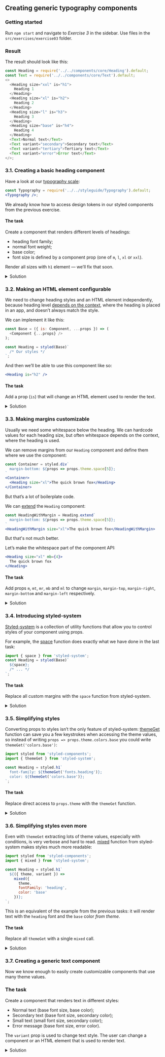## Creating generic typography components

### Getting started

Run `npm start` and navigate to _Exercise 3_ in the sidebar. Use files in the `src/exercises/exercise03` folder.

### Result

The result should look like this:

```js noeditor
const Heading = require('../../components/core/Heading').default;
const Text = require('../../components/core/Text').default;
<>
  <Heading size="xxl" is="h1">
    Heading 1
  </Heading>
  <Heading size="xl" is="h2">
    Heading 2
  </Heading>
  <Heading size="l" is="h3">
    Heading 3
  </Heading>
  <Heading size="base" is="h4">
    Heading 4
  </Heading>
  <Text>Normal text</Text>
  <Text variant="secondary">Secondary text</Text>
  <Text variant="tertiary">Tertiary text</Text>
  <Text variant="error">Error text</Text>
</>;
```

### 3.1. Creating a basic heading component

Have a look at our [typography scale](https://component-driven.github.io/component-driven-development/styleguide/#typography):

```jsx noeditor
const Typography = require('../../styleguide/Typography').default;
<Typography />;
```

We already know how to access design tokens in our styled components from the previous exercise.

#### The task

Create a component that renders different levels of headings:

- heading font family;
- normal font weight;
- base color;
- font size is defined by a component prop (one of `m`, `l`, `xl` or `xxl`).

Render all sizes with `h1` element — we’ll fix that soon.

<details>
 <summary>Solution</summary>

```js static
import styled from 'styled-components';

const Heading = styled.h1`
  margin: 0;
  line-height: 1.2;
  font-weight: normal;
  font-family: ${props => props.theme.fonts.heading};
  font-size: ${props => props.theme.fontSizes[props.size]};
  color: ${props => props.theme.colors.base};
`;

/** @component */
export default Heading;
```

</details>

### 3.2. Making an HTML element configurable

We need to change heading styles and an HTML element independently, because heading level [depends on the context](https://medium.com/@Heydon/managing-heading-levels-in-design-systems-18be9a746fa3), where the heading is placed in an app, and doesn’t always match the style.

We can implement it like this:

```js static
const Base = ({ is: Component, ...props }) => (
  <Component {...props} />
);

const Heading = styled(Base)`
  /* Our styles */
`;
```

And then we’ll be able to use this component like so:

```jsx static
<Heading is="h2" />
```

#### The task

Add a prop (`is`) that will change an HTML element used to render the text.

<details>
 <summary>Solution</summary>

```js static
import React from 'react';
import styled from 'styled-components';

const Base = ({ is: Component, ...props }) => (
  <Component {...props} />
);

const Heading = styled(Base)`
  margin: 0;
  line-height: 1.2;
  font-weight: normal;
  font-family: ${props => props.theme.fonts.heading};
  font-size: ${props => props.theme.fontSizes[props.size]};
  color: ${props => props.theme.colors.base};
`;

Heading.propTypes = {
  /** Custom component or HTML tag */
  is: PropTypes.oneOfType([PropTypes.element, PropTypes.string]),
  size: PropTypes.oneOf(['xxl', 'xl', 'l', 'm']),
  children: PropTypes.node
};

Heading.defaultProps = {
  is: 'h1',
  size: 'xxl'
};

/** @component */
export default Heading;
```

</details>

### 3.3. Making margins customizable

Usually we need some whitespace below the heading. We can hardcode values for each heading size, but often whitespace depends on the context, where the heading is used.

We can remove margins from our `Heading` component and define them where we use the component:

```jsx static
const Container = styled.div`
  margin-bottom: ${props => props.theme.space[5]};
`
<Container>
  <Heading size="xl">The quick brown fox</Heading>
</Container>
```

But that’s a lot of boilerplate code.

We can [extend](https://www.styled-components.com/docs/basics#extending-styles) the `Heading` component:

```jsx static
const HeadingWithMargin = Heading.extend`
  margin-bottom: ${props => props.theme.space[5]};
`
<HeadingWithMargin size="xl">The quick brown fox</HeadingWithMargin>
```

But that's not much better.

Let’s make the whitespace part of the component API:

```jsx static
<Heading size="xl" mb={4}>
  The quick brown fox
</Heading>
```

#### The task

Add props `m`, `mt`, `mr`, `mb` and `ml` to change `margin`, `margin-top`, `margin-right`, `margin-bottom` and `margin-left` respectively.

<details>
 <summary>Solution</summary>

```js static
import styled from 'styled-components';

const Base = ({ is: Component, ...props }) => (
  <Component {...props} />
);

const Heading = styled(Base)`
  margin: ${props => props.theme.space[props.m]};
  margin-top: ${props => props.theme.space[props.mt]};
  margin-right: ${props => props.theme.space[props.mr]};
  margin-bottom: ${props => props.theme.space[props.mb]};
  margin-left: ${props => props.theme.space[props.ml]};
  line-height: 1.2;
  font-weight: normal;
  font-family: ${props => props.theme.fonts.heading};
  font-size: ${props => props.theme.fontSizes[props.size]};
  color: ${props => props.theme.colors.base};
`;

Heading.defaultProps = {
  m: 0,
  is: 'h1',
  size: 'xxl'
};

/** @component */
export default Heading;
```

</details>

### 3.4. Introducing styled-system

[Styled-system](http://jxnblk.com/styled-system/) is a collection of utility functions that allow you to control styles of your component using props.

For example, the [space](http://jxnblk.com/styled-system/api#space) function does exactly what we have done in the last task:

```js static
import { space } from 'styled-system';
const Heading = styled(Base)`
  ${space};
  /* ... */
`;
```

#### The task

Replace all custom margins with the `space` function from styled-system.

<details>
 <summary>Solution</summary>

```js static
import styled from 'styled-components';
import { space } from 'styled-system';

const Base = ({ is: Component, ...props }) => (
  <Component {...props} />
);

const Heading = styled(Base)`
  ${space};
  /* Other styles */
`;

/** @component */
export default Heading;
```

</details>

### 3.5. Simplifying styles

Converting props to styles isn’t the only feature of styled-system: [themeGet](http://jxnblk.com/styled-system/api#themeget) function can save you a few keystrokes when accessing the theme values, so instead of writing `props => props.theme.colors.base` you could write `themeGet('colors.base')`:

```js static
import styled from 'styled-components';
import { themeGet } from 'styled-system';

const Heading = styled.h1`
  font-family: ${themeGet('fonts.heading')};
  color: ${themeGet('colors.base')};
`;
```

#### The task

Replace direct access to `props.theme` with the `themeGet` function.

<details>
 <summary>Solution</summary>

```js static
import styled from 'styled-components';
import { space, themeGet } from 'styled-system';

const Heading = styled(Base)`
  ${space};
  font-family: ${themeGet('fonts.heading')};
  font-size: ${props => themeGet(`fontSizes.${props.size}`)};
  color: ${themeGet('colors.base')};
  /* Other styles */
`;

/** @component */
export default Heading;
```

</details>

### 3.6. Simplifying styles even more

Even with `themeGet` extracting lots of theme values, especially with conditions, is very verbose and hard to read. [mixed](http://jxnblk.com/styled-system/api#mixed) function from styled-system makes styles much more readable:

```js static
import styled from 'styled-components';
import { mixed } from 'styled-system';

const Heading = styled.h1`
  ${({ theme, variant }) =>
    mixed({
      theme,
      fontFamily: 'heading',
      color: 'base'
    })};
`;
```

This is an equivalent of the example from the previous tasks: it will render text with the `heading` font and the `base` color _from theme_.

#### The task

Replace all `themeGet` with a single `mixed` call.

<details>
 <summary>Solution</summary>

```js static
import styled from 'styled-components';
import { space, mixed } from 'styled-system';

const Heading = styled(Base)`
  ${space};
  ${({ theme, size }) =>
    mixed({
      theme,
      color: 'base',
      lineHeight: 'heading',
      fontFamily: 'heading',
      fontWeight: 'normal',
      fontSize: size
    })};
`;

/** @component */
export default Heading;
```

</details>

### 3.7. Creating a generic text component

Now we know enough to easily create customizable components that use many theme values.

### The task

Create a component that renders text in different styles:

- Normal text (base font size, base color);
- Secondary text (base font size, secondary color);
- Small text (small font size, secondary color);
- Error message (base font size, error color).

The `variant` prop is used to change text style. The user can change a component or an HTML element that is used to render text.

<details>
 <summary>Solution</summary>

```jsx static
import React from 'react';
import styled from 'styled-components';
import { mixed } from 'styled-system';

const Base = ({ is: Component, ...props }) => (
  <Component {...props} />
);

const Text = styled(Base)`
  ${({ theme, variant }) =>
    mixed({
      theme,
      m: 0,
      fontFamily: 'base',
      lineHeight: 'base',
      fontSize: {
        base: 'm',
        secondary: 'm',
        tertiary: 's',
        error: 'm'
      }[variant],
      color: {
        base: 'base',
        secondary: 'secondary',
        tertiary: 'secondary',
        error: 'error'
      }[variant]
    })};
`;

Text.propTypes = {
  /** Custom component or HTML tag */
  is: PropTypes.oneOfType([PropTypes.element, PropTypes.string]),
  /** Variation */
  variant: PropTypes.oneOf([
    'base',
    'secondary',
    'tertiary',
    'error'
  ]),
  children: PropTypes.node
};

Text.defaultProps = {
  is: 'p',
  variant: 'base'
};

/** @component */
export default Text;
```

</details>
